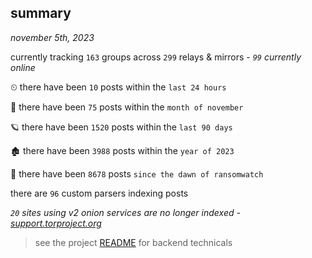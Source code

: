 
## summary
_november 5th, 2023_

currently tracking `163` groups across `299` relays & mirrors - _`99` currently online_

⏲ there have been `10` posts within the `last 24 hours`

🦈 there have been `75` posts within the `month of november`

🪐 there have been `1520` posts within the `last 90 days`

🏚 there have been `3988` posts within the `year of 2023`

🦕 there have been `8678` posts `since the dawn of ransomwatch`

there are `96` custom parsers indexing posts

_`20` sites using v2 onion services are no longer indexed - [support.torproject.org](https://support.torproject.org/onionservices/v2-deprecation/)_

> see the project [README](https://github.com/joshhighet/ransomwatch#ransomwatch--) for backend technicals
